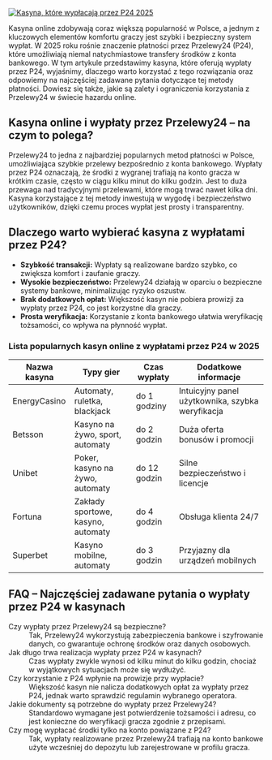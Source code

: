 [![Kasyna, które wypłacają przez P24 2025](https://123-caf.pages.dev/gitsignup.png)](https://vrmoo.ru/Bt82HjjY)

<p>Kasyna online zdobywają coraz większą popularność w Polsce, a jednym z kluczowych elementów komfortu graczy jest szybki i bezpieczny system wypłat. W 2025 roku rośnie znaczenie płatności przez Przelewy24 (P24), które umożliwiają niemal natychmiastowe transfery środków z konta bankowego. W tym artykule przedstawimy kasyna, które oferują wypłaty przez P24, wyjaśnimy, dlaczego warto korzystać z tego rozwiązania oraz odpowiemy na najczęściej zadawane pytania dotyczące tej metody płatności. Dowiesz się także, jakie są zalety i ograniczenia korzystania z Przelewy24 w świecie hazardu online.</p>  <h2>Kasyna online i wypłaty przez Przelewy24 – na czym to polega?</h2> <p>Przelewy24 to jedna z najbardziej popularnych metod płatności w Polsce, umożliwiająca szybkie przelewy bezpośrednio z konta bankowego. Wypłaty przez P24 oznaczają, że środki z wygranej trafiają na konto gracza w krótkim czasie, często w ciągu kilku minut do kilku godzin. Jest to duża przewaga nad tradycyjnymi przelewami, które mogą trwać nawet kilka dni. Kasyna korzystające z tej metody inwestują w wygodę i bezpieczeństwo użytkowników, dzięki czemu proces wypłat jest prosty i transparentny.</p>  <h2>Dlaczego warto wybierać kasyna z wypłatami przez P24?</h2> <ul> <li><strong>Szybkość transakcji:</strong> Wypłaty są realizowane bardzo szybko, co zwiększa komfort i zaufanie graczy.</li> <li><strong>Wysokie bezpieczeństwo:</strong> Przelewy24 działają w oparciu o bezpieczne systemy bankowe, minimalizując ryzyko oszustw.</li> <li><strong>Brak dodatkowych opłat:</strong> Większość kasyn nie pobiera prowizji za wypłaty przez P24, co jest korzystne dla graczy.</li> <li><strong>Prosta weryfikacja:</strong> Korzystanie z konta bankowego ułatwia weryfikację tożsamości, co wpływa na płynność wypłat.</li> </ul>  <h3>Lista popularnych kasyn online z wypłatami przez P24 w 2025</h3> <table> <thead> <tr> <th>Nazwa kasyna</th> <th>Typy gier</th> <th>Czas wypłaty</th> <th>Dodatkowe informacje</th> </tr> </thead> <tbody> <tr> <td>EnergyCasino</td> <td>Automaty, ruletka, blackjack</td> <td>do 1 godziny</td> <td>Intuicyjny panel użytkownika, szybka weryfikacja</td> </tr> <tr> <td>Betsson</td> <td>Kasyno na żywo, sport, automaty</td> <td>do 2 godzin</td> <td>Duża oferta bonusów i promocji</td> </tr> <tr> <td>Unibet</td> <td>Poker, kasyno na żywo, automaty</td> <td>do 12 godzin</td> <td>Silne bezpieczeństwo i licencje</td> </tr> <tr> <td>Fortuna</td> <td>Zakłady sportowe, kasyno, automaty</td> <td>do 4 godzin</td> <td>Obsługa klienta 24/7</td> </tr> <tr> <td>Superbet</td> <td>Kasyno mobilne, automaty</td> <td>do 3 godzin</td> <td>Przyjazny dla urządzeń mobilnych</td> </tr> </tbody> </table>  <h2>FAQ – Najczęściej zadawane pytania o wypłaty przez P24 w kasynach</h2> <dl> <dt>Czy wypłaty przez Przelewy24 są bezpieczne?</dt> <dd>Tak, Przelewy24 wykorzystują zabezpieczenia bankowe i szyfrowanie danych, co gwarantuje ochronę środków oraz danych osobowych.</dd>  <dt>Jak długo trwa realizacja wypłaty przez P24 w kasynach?</dt> <dd>Czas wypłaty zwykle wynosi od kilku minut do kilku godzin, chociaż w wyjątkowych sytuacjach może się wydłużyć.</dd>  <dt>Czy korzystanie z P24 wpłynie na prowizje przy wypłacie?</dt> <dd>Większość kasyn nie nalicza dodatkowych opłat za wypłaty przez P24, jednak warto sprawdzić regulamin wybranego operatora.</dd>  <dt>Jakie dokumenty są potrzebne do wypłaty przez Przelewy24?</dt> <dd>Standardowo wymagane jest potwierdzenie tożsamości i adresu, co jest konieczne do weryfikacji gracza zgodnie z przepisami.</dd>  <dt>Czy mogę wypłacać środki tylko na konto powiązane z P24?</dt> <dd>Tak, wypłaty realizowane przez Przelewy24 trafiają na konto bankowe użyte wcześniej do depozytu lub zarejestrowane w profilu gracza.</dd> </dl>